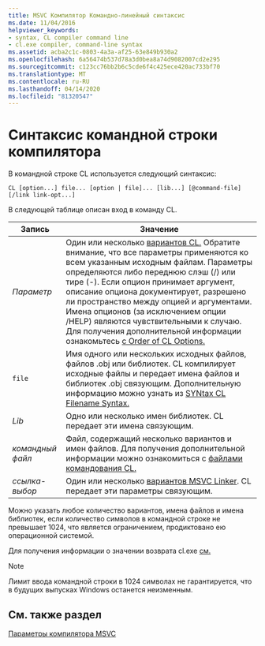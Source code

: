 ```yaml
---
title: MSVC Компилятор Командно-линейный синтаксис
ms.date: 11/04/2016
helpviewer_keywords:
- syntax, CL compiler command line
- cl.exe compiler, command-line syntax
ms.assetid: acba2c1c-0803-4a3a-af25-63e849b930a2
ms.openlocfilehash: 6a56474b537d78a3d0bea8a74d9082007cd2e295
ms.sourcegitcommit: c123cc76bb2b6c5cde6f4c425ece420ac733bf70
ms.translationtype: MT
ms.contentlocale: ru-RU
ms.lasthandoff: 04/14/2020
ms.locfileid: "81320547"
---
```

# <a name="compiler-command-line-syntax"></a>Синтаксис командной строки компилятора

В командной строке CL используется следующий синтаксис:

```
CL [option...] file... [option | file]... [lib...] [@command-file] [/link link-opt...]
```

В следующей таблице описан вход в команду CL.

|Запись|Значение|
|-----------|-------------|
|*Параметр*|Один или несколько [вариантов CL.](compiler-options.md) Обратите внимание, что все параметры применяются ко всем указанным исходным файлам. Параметры определяются либо переднюю слэш (/) или тире (-). Если опцион принимает аргумент, описание опциона документирует, разрешено ли пространство между опцией и аргументами. Имена опционов (за исключением опции /HELP) являются чувствительными к случаю. Для получения дополнительной информации ознакомьтесь [с Order of CL Options.](order-of-cl-options.md)|
|`file`|Имя одного или нескольких исходных файлов, файлов .obj или библиотек. CL компилирует исходные файлы и передает имена файлов и библиотек .obj связующим. Дополнительную информацию можно узнать из [SYNtax CL Filename Syntax.](cl-filename-syntax.md)|
|*Lib*|Одно или несколько имен библиотек. CL передает эти имена связующим.|
|*командный файл*|Файл, содержащий несколько вариантов и имен файлов. Для получения дополнительной информации можно ознакомиться с [файлами командования CL.](cl-command-files.md)|
|*ссылка-выбор*|Один или несколько [вариантов MSVC Linker](linker-options.md). CL передает эти параметры связующим.|

Можно указать любое количество вариантов, имена файлов и имена библиотек, если количество символов в командной строке не превышает 1024, что является ограничением, продиктовано ею операционной системой.

Для получения информации о значении возврата cl.exe [см.](return-value-of-cl-exe.md)

> [!NOTE]
> Лимит ввода командной строки в 1024 символах не гарантируется, что в будущих выпусках Windows останется неизменным.

## <a name="see-also"></a>См. также раздел

[Параметры компилятора MSVC](compiler-options.md)
